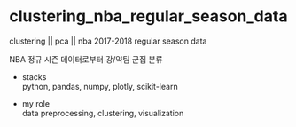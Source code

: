 # clustering_nba_regular_season_data
clustering || pca || nba 2017-2018 regular season data

NBA 정규 시즌 데이터로부터 강/약팀 군집 분류

- stacks <br>
python, pandas, numpy, plotly, scikit-learn

- my role <br>
data preprocessing, clustering, visualization
